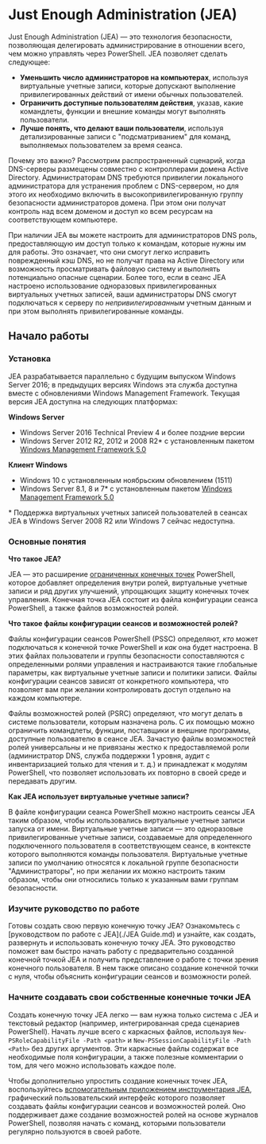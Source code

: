 # Just Enough Administration (JEA)
Just Enough Administration (JEA) — это технология безопасности, позволяющая делегировать администрирование в отношении всего, чем можно управлять через PowerShell.
JEA позволяет сделать следующее:
- **Уменьшить число администраторов на компьютерах**, используя виртуальные учетные записи, которые допускают выполнение привилегированных действий от имени обычных пользователей.
- **Ограничить доступные пользователям действия**, указав, какие командлеты, функции и внешние команды могут выполнять пользователи.
- **Лучше понять, что делают ваши пользователи**, используя детализированные записи с "подсматриванием" для команд, выполняемых пользователем за время сеанса.

Почему это важно?
Рассмотрим распространенный сценарий, когда DNS-серверы размещены совместно с контроллерами домена Active Directory.
Администраторам DNS требуются привилегии локального администратора для устранения проблем с DNS-сервером, но для этого их необходимо включить в высокопривилегированную группу безопасности администраторов домена.
При этом они получат контроль над всем доменом и доступ ко всем ресурсам на соответствующем компьютере.

При наличии JEA вы можете настроить для администраторов DNS роль, предоставляющую им доступ только к командам, которые нужны им для работы.
Это означает, что они смогут легко исправить поврежденный кэш DNS, но не получат права на Active Directory или возможность просматривать файловую систему и выполнять потенциально опасные сценарии.
Более того, если в сеанс JEA настроено использование одноразовых привилегированных виртуальных учетных записей, ваши администраторы DNS смогут подключаться к серверу по *непривилегированным* учетным данным и при этом выполнять привилегированные команды.

## Начало работы

### Установка
JEA разрабатывается параллельно с будущим выпуском Windows Server 2016; в предыдущих версиях Windows эта служба доступна вместе с обновлениями Windows Management Framework.
Текущая версия JEA доступна на следующих платформах:

**Windows Server**
- Windows Server 2016 Technical Preview 4 и более поздние версии
- Windows Server 2012 R2, 2012 и 2008 R2\* с установленным пакетом [Windows Management Framework 5.0](https://www.microsoft.com/en-us/download/details.aspx?id=50395)

**Клиент Windows**
- Windows 10 с установленным ноябрьским обновлением (1511)
- Windows Server 8.1, 8 и 7\* с установленным пакетом [Windows Management Framework 5.0](https://www.microsoft.com/en-us/download/details.aspx?id=50395)

\* Поддержка виртуальных учетных записей пользователей в сеансах JEA в Windows Server 2008 R2 или Windows 7 сейчас недоступна.


### Основные понятия
**Что такое JEA?**

JEA — это расширение [ограниченных конечных точек](http://blogs.technet.com/b/heyscriptingguy/archive/2014/03/31/introduction-to-powershell-endpoints.aspx) PowerShell, которое добавляет определения внутри ролей, виртуальные учетные записи и ряд других улучшений, упрощающих защиту конечных точек управления.
Конечная точка JEA состоит из файла конфигурации сеанса PowerShell, а также файлов возможностей ролей.

**Что такое файлы конфигурации сеансов и возможностей ролей?**

Файлы конфигурации сеансов PowerShell (PSSC) определяют, *кто* может подключаться к конечной точке PowerShell и *как* она будет настроена.
В этих файлах пользователи и группы безопасности сопоставляются с определенными ролями управления и настраиваются такие глобальные параметры, как виртуальные учетные записи и политики записи.
Файлы конфигурации сеансов зависят от конкретного компьютера, что позволяет вам при желании контролировать доступ отдельно на каждом компьютере.

Файлы возможностей ролей (PSRC) определяют, *что* могут делать в системе пользователи, которым назначена роль.
С их помощью можно ограничить командлеты, функции, поставщики и внешние программы, доступные пользователю в сеансе JEA.
Зачастую файлы возможностей ролей универсальны и не привязаны жестко к предоставляемой роли (администратор DNS, служба поддержки 1 уровня, аудит с инвентаризацией только для чтения и т. д.) и принадлежат к модулям PowerShell, что позволяет использовать их повторно в своей среде и передавать другим.

**Как JEA использует виртуальные учетные записи?**

В файле конфигурации сеанса PowerShell можно настроить сеансы JEA таким образом, чтобы использовались виртуальные учетные записи запуска от имени.
Виртуальные учетные записи — это одноразовые привилегированные учетные записи, создаваемые для определенного подключенного пользователя в соответствующем сеансе, в контексте которого выполняются команды пользователя.
Виртуальные учетные записи по умолчанию относятся к локальной группе безопасности "Администраторы", но при желании их можно настроить таким образом, чтобы они относились только к указанным вами группам безопасности.

### Изучите руководство по работе
Готовы создать свою первую конечную точку JEA?
Ознакомьтесь с [руководством по работе с JEA](./JEA Guide.md) и узнайте, как создать, развернуть и использовать конечную точку JEA.
Это руководство поможет вам быстро начать работу с предварительно созданной конечной точкой JEA и получить представление о работе с точки зрения конечного пользователя. В нем также описано создание конечной точки с нуля, чтобы объяснить конфигурации сеансов и возможности ролей.

### Начните создавать свои собственные конечные точки JEA
Создать конечную точку JEA легко — вам нужна только система с JEA и текстовый редактор (например, интегрированная среда сценариев PowerShell).
Начать лучше всего с каркасных файлов, используя `New-PSRoleCapabilityFile -Path <path>` и `New-PSSessionCapabilityFile -Path <Path>` без других аргументов.
Эти каркасные файлы содержат все необходимые поля конфигурации, а также полезные комментарии о том, для чего можно использовать каждое поле. 

Чтобы дополнительно упростить создание конечных точек JEA, воспользуйтесь [вспомогательным приложением инструментария JEA](http://blogs.technet.com/b/privatecloud/archive/2015/12/20/introducing-the-updated-jea-helper-tool.aspx), графический пользовательский интерфейс которого позволяет создавать файлы конфигурации сеансов и возможностей ролей.
Оно поддерживает даже создание возможностей ролей на основе журналов PowerShell, позволяя начать с команд, которыми пользователи регулярно пользуются в своей работе.


<!--HONumber=Jun16_HO1-->


